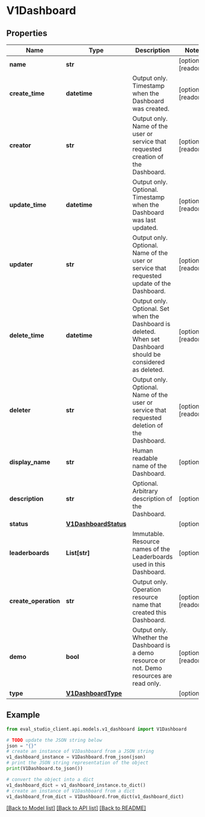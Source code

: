 # V1Dashboard


## Properties

Name | Type | Description | Notes
------------ | ------------- | ------------- | -------------
**name** | **str** |  | [optional] [readonly] 
**create_time** | **datetime** | Output only. Timestamp when the Dashboard was created. | [optional] [readonly] 
**creator** | **str** | Output only. Name of the user or service that requested creation of the Dashboard. | [optional] [readonly] 
**update_time** | **datetime** | Output only. Optional. Timestamp when the Dashboard was last updated. | [optional] [readonly] 
**updater** | **str** | Output only. Optional. Name of the user or service that requested update of the Dashboard. | [optional] [readonly] 
**delete_time** | **datetime** | Output only. Optional. Set when the Dashboard is deleted. When set Dashboard should be considered as deleted. | [optional] [readonly] 
**deleter** | **str** | Output only. Optional. Name of the user or service that requested deletion of the Dashboard. | [optional] [readonly] 
**display_name** | **str** | Human readable name of the Dashboard. | [optional] 
**description** | **str** | Optional. Arbitrary description of the Dashboard. | [optional] 
**status** | [**V1DashboardStatus**](V1DashboardStatus.md) |  | [optional] 
**leaderboards** | **List[str]** | Immutable. Resource names of the Leaderboards used in this Dashboard. | [optional] 
**create_operation** | **str** | Output only. Operation resource name that created this Dashboard. | [optional] [readonly] 
**demo** | **bool** | Output only. Whether the Dashboard is a demo resource or not. Demo resources are read only. | [optional] [readonly] 
**type** | [**V1DashboardType**](V1DashboardType.md) |  | [optional] 

## Example

```python
from eval_studio_client.api.models.v1_dashboard import V1Dashboard

# TODO update the JSON string below
json = "{}"
# create an instance of V1Dashboard from a JSON string
v1_dashboard_instance = V1Dashboard.from_json(json)
# print the JSON string representation of the object
print(V1Dashboard.to_json())

# convert the object into a dict
v1_dashboard_dict = v1_dashboard_instance.to_dict()
# create an instance of V1Dashboard from a dict
v1_dashboard_from_dict = V1Dashboard.from_dict(v1_dashboard_dict)
```
[[Back to Model list]](../README.md#documentation-for-models) [[Back to API list]](../README.md#documentation-for-api-endpoints) [[Back to README]](../README.md)


